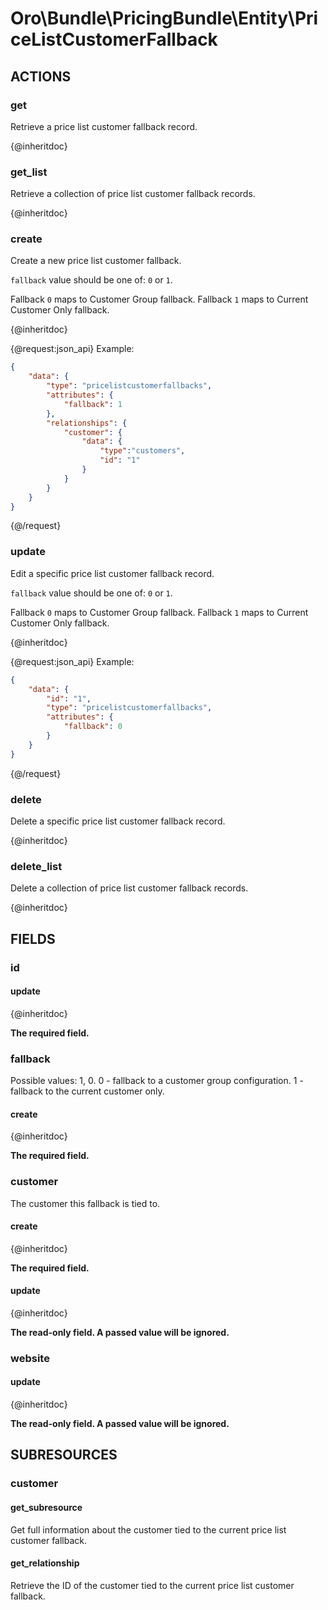 # Oro\Bundle\PricingBundle\Entity\PriceListCustomerFallback

## ACTIONS

### get

Retrieve a price list customer fallback record.

{@inheritdoc}

### get_list

Retrieve a collection of price list customer fallback records.

{@inheritdoc}

### create

Create a new price list customer fallback.

`fallback` value should be one of: `0` or `1`.

Fallback `0` maps to Customer Group fallback. Fallback `1`  maps to Current Customer Only fallback.

{@inheritdoc}

{@request:json_api}
Example:

```JSON
{
    "data": {
        "type": "pricelistcustomerfallbacks",
        "attributes": {
            "fallback": 1
        },
        "relationships": {
            "customer": {
                "data": {
                    "type":"customers",
                    "id": "1"
                }
            }
        }
    }
}
```
{@/request}

### update

Edit a specific price list customer fallback record.

`fallback` value should be one of: `0` or `1`.

Fallback `0` maps to Customer Group fallback. Fallback `1`  maps to Current Customer Only fallback.

{@inheritdoc}

{@request:json_api}
Example:

```JSON
{
    "data": {
        "id": "1",
        "type": "pricelistcustomerfallbacks",
        "attributes": {
            "fallback": 0
        }
    }
}
```
{@/request}

### delete

Delete a specific price list customer fallback record.

{@inheritdoc}

### delete_list

Delete a collection of price list customer fallback records.

{@inheritdoc}

## FIELDS

### id

#### update

{@inheritdoc}

**The required field.**

### fallback

Possible values: 1, 0. 0 - fallback to a customer group configuration. 1 - fallback to the current customer only.

#### create

{@inheritdoc}

**The required field.**

### customer

The customer this fallback is tied to.

#### create

{@inheritdoc}

**The required field.**

#### update

{@inheritdoc}

**The read-only field. A passed value will be ignored.**

### website

#### update

{@inheritdoc}

**The read-only field. A passed value will be ignored.**

## SUBRESOURCES

### customer

#### get_subresource

Get full information about the customer tied to the current price list customer fallback.

#### get_relationship

Retrieve the ID of the customer tied to the current price list customer fallback.
